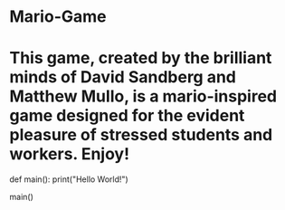 # Mario-Game
# This game, created by the brilliant minds of David Sandberg and Matthew Mullo, is a mario-inspired game designed for the evident pleasure of stressed students and workers. Enjoy!

def main():
    print("Hello World!")

main()